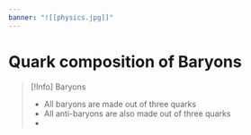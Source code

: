 ```yaml
---
banner: "![[physics.jpg]]"
---
```


# Quark composition of Baryons

> [!Info] Baryons
> - All baryons are made out of three quarks
> - All anti-baryons are also made out of three quarks
> - 